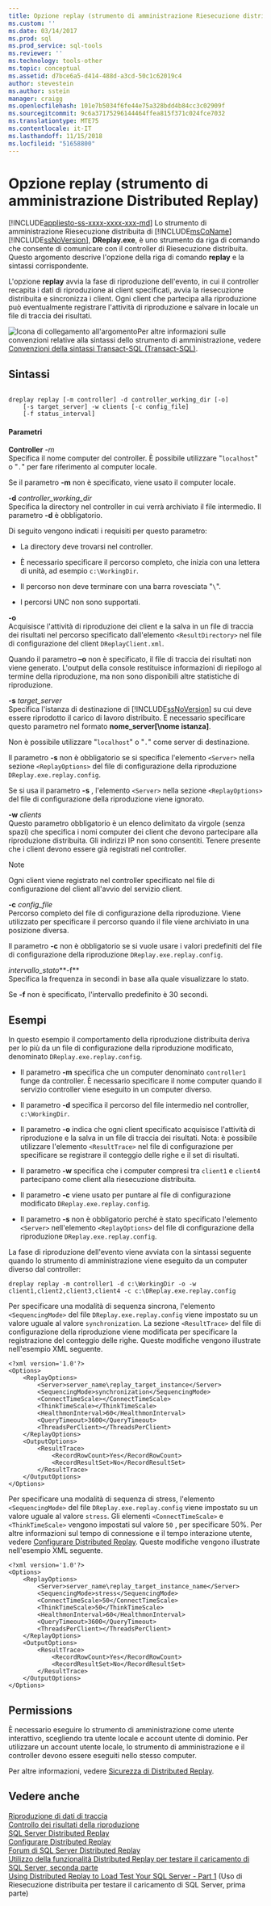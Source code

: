 ```yaml
---
title: Opzione replay (strumento di amministrazione Riesecuzione distribuita) | Microsoft Docs
ms.custom: ''
ms.date: 03/14/2017
ms.prod: sql
ms.prod_service: sql-tools
ms.reviewer: ''
ms.technology: tools-other
ms.topic: conceptual
ms.assetid: d7bce6a5-d414-488d-a3cd-50c1c62019c4
author: stevestein
ms.author: sstein
manager: craigg
ms.openlocfilehash: 101e7b5034f6fe44e75a328bdd4b84cc3c02909f
ms.sourcegitcommit: 9c6a37175296144464ffea815f371c024fce7032
ms.translationtype: MTE75
ms.contentlocale: it-IT
ms.lasthandoff: 11/15/2018
ms.locfileid: "51658800"
---
```

# <a name="replay-option-distributed-replay-administration-tool"></a>Opzione replay (strumento di amministrazione Distributed Replay)
[!INCLUDE[appliesto-ss-xxxx-xxxx-xxx-md](../../includes/appliesto-ss-xxxx-xxxx-xxx-md.md)]
  Lo strumento di amministrazione Riesecuzione distribuita di [!INCLUDE[msCoName](../../includes/msconame-md.md)] [!INCLUDE[ssNoVersion](../../includes/ssnoversion-md.md)], **DReplay.exe**, è uno strumento da riga di comando che consente di comunicare con il controller di Riesecuzione distribuita. Questo argomento descrive l'opzione della riga di comando **replay** e la sintassi corrispondente.  
  
 L'opzione **replay** avvia la fase di riproduzione dell'evento, in cui il controller recapita i dati di riproduzione ai client specificati, avvia la riesecuzione distribuita e sincronizza i client. Ogni client che partecipa alla riproduzione può eventualmente registrare l'attività di riproduzione e salvare in locale un file di traccia dei risultati.  
  
 ![Icona di collegamento all'argomento](../../database-engine/configure-windows/media/topic-link.gif "Icona di collegamento all'argomento")Per altre informazioni sulle convenzioni relative alla sintassi dello strumento di amministrazione, vedere [Convenzioni della sintassi Transact-SQL &#40;Transact-SQL&#41;](../../t-sql/language-elements/transact-sql-syntax-conventions-transact-sql.md).  
  
## <a name="syntax"></a>Sintassi  
  
```  
  
dreplay replay [-m controller] -d controller_working_dir [-o]  
    [-s target_server] -w clients [-c config_file]  
    [-f status_interval]  
```  
  
#### <a name="parameters"></a>Parametri  
 **Controller** *-m*  
 Specifica il nome computer del controller. È possibile utilizzare "`localhost`" o "`.`" per fare riferimento al computer locale.  
  
 Se il parametro **-m** non è specificato, viene usato il computer locale.  
  
 **-d** *controller_working_dir*  
 Specifica la directory nel controller in cui verrà archiviato il file intermedio. Il parametro **-d** è obbligatorio.  
  
 Di seguito vengono indicati i requisiti per questo parametro:  
  
-   La directory deve trovarsi nel controller.  
  
-   È necessario specificare il percorso completo, che inizia con una lettera di unità, ad esempio `c:\WorkingDir`.  
  
-   Il percorso non deve terminare con una barra rovesciata "`\`".  
  
-   I percorsi UNC non sono supportati.  
  
 **-o**  
 Acquisisce l'attività di riproduzione dei client e la salva in un file di traccia dei risultati nel percorso specificato dall'elemento `<ResultDirectory>` nel file di configurazione del client `DReplayClient.xml`.  
  
 Quando il parametro **–o** non è specificato, il file di traccia dei risultati non viene generato. L'output della console restituisce informazioni di riepilogo al termine della riproduzione, ma non sono disponibili altre statistiche di riproduzione.  
  
 **-s** *target_server*  
 Specifica l'istanza di destinazione di [!INCLUDE[ssNoVersion](../../includes/ssnoversion-md.md)] su cui deve essere riprodotto il carico di lavoro distribuito. È necessario specificare questo parametro nel formato **nome_server[\nome istanza]**.  
  
 Non è possibile utilizzare "`localhost`" o "`.`" come server di destinazione.  
  
 Il parametro **-s** non è obbligatorio se si specifica l'elemento `<Server>` nella sezione `<ReplayOptions>` del file di configurazione della riproduzione `DReplay.exe.replay.config`.  
  
 Se si usa il parametro **-s** , l'elemento `<Server>` nella sezione `<ReplayOptions>` del file di configurazione della riproduzione viene ignorato.  
  
 **-w** *clients*  
 Questo parametro obbligatorio è un elenco delimitato da virgole (senza spazi) che specifica i nomi computer dei client che devono partecipare alla riproduzione distribuita. Gli indirizzi IP non sono consentiti. Tenere presente che i client devono essere già registrati nel controller.  
  
> [!NOTE]  
>  Ogni client viene registrato nel controller specificato nel file di configurazione del client all'avvio del servizio client.  
  
 **-c** *config_file*  
 Percorso completo del file di configurazione della riproduzione. Viene utilizzato per specificare il percorso quando il file viene archiviato in una posizione diversa.  
  
 Il parametro **-c** non è obbligatorio se si vuole usare i valori predefiniti del file di configurazione della riproduzione `DReplay.exe.replay.config`.  
  
 *intervallo_stato***-f**  
 Specifica la frequenza in secondi in base alla quale visualizzare lo stato.  
  
 Se **-f** non è specificato, l'intervallo predefinito è 30 secondi.  
  
## <a name="examples"></a>Esempi  
 In questo esempio il comportamento della riproduzione distribuita deriva per lo più da un file di configurazione della riproduzione modificato, denominato `DReplay.exe.replay.config`.  
  
-   Il parametro **-m** specifica che un computer denominato `controller1` funge da controller. È necessario specificare il nome computer quando il servizio controller viene eseguito in un computer diverso.  
  
-   Il parametro **-d** specifica il percorso del file intermedio nel controller, `c:\WorkingDir`.  
  
-   Il parametro **-o** indica che ogni client specificato acquisisce l'attività di riproduzione e la salva in un file di traccia dei risultati. Nota: è possibile utilizzare l'elemento `<ResultTrace>` nel file di configurazione per specificare se registrare il conteggio delle righe e il set di risultati.  
  
-   Il parametro **-w** specifica che i computer compresi tra `client1` e `client4` partecipano come client alla riesecuzione distribuita.  
  
-   Il parametro **-c** viene usato per puntare al file di configurazione modificato `DReplay.exe.replay.config`.  
  
-   Il parametro **-s** non è obbligatorio perché è stato specificato l'elemento `<Server>` nell'elemento `<ReplayOptions>` del file di configurazione della riproduzione `DReplay.exe.replay.config`.  
  
 La fase di riproduzione dell'evento viene avviata con la sintassi seguente quando lo strumento di amministrazione viene eseguito da un computer diverso dal controller:  
  
```  
dreplay replay -m controller1 -d c:\WorkingDir -o -w client1,client2,client3,client4 -c c:\DReplay.exe.replay.config  
```  
  
 Per specificare una modalità di sequenza sincrona, l'elemento `<SequencingMode>` del file `DReplay.exe.replay.config` viene impostato su un valore uguale al valore `synchronization`. La sezione `<ResultTrace>` del file di configurazione della riproduzione viene modificata per specificare la registrazione del conteggio delle righe. Queste modifiche vengono illustrate nell'esempio XML seguente.  
  
```  
<?xml version='1.0'?>  
<Options>  
    <ReplayOptions>  
        <Server>server_name\replay_target_instance</Server>  
        <SequencingMode>synchronization</SequencingMode>  
        <ConnectTimeScale></ConnectTimeScale>  
        <ThinkTimeScale></ThinkTimeScale>  
        <HealthmonInterval>60</HealthmonInterval>  
        <QueryTimeout>3600</QueryTimeout>  
        <ThreadsPerClient></ThreadsPerClient>  
    </ReplayOptions>  
    <OutputOptions>  
        <ResultTrace>  
            <RecordRowCount>Yes</RecordRowCount>  
            <RecordResultSet>No</RecordResultSet>  
        </ResultTrace>  
    </OutputOptions>  
</Options>  
```  
  
 Per specificare una modalità di sequenza di stress, l'elemento `<SequencingMode>` del file `DReplay.exe.replay.config` viene impostato su un valore uguale al valore `stress`. Gli elementi `<ConnectTimeScale>` e `<ThinkTimeScale>` vengono impostati sul valore `50` , per specificare 50%. Per altre informazioni sul tempo di connessione e il tempo interazione utente, vedere [Configurare Distributed Replay](../../tools/distributed-replay/configure-distributed-replay.md). Queste modifiche vengono illustrate nell'esempio XML seguente.  
  
```  
<?xml version='1.0'?>  
<Options>  
    <ReplayOptions>  
        <Server>server_name\replay_target_instance_name</Server>  
        <SequencingMode>stress</SequencingMode>  
        <ConnectTimeScale>50</ConnectTimeScale>  
        <ThinkTimeScale>50</ThinkTimeScale>  
        <HealthmonInterval>60</HealthmonInterval>  
        <QueryTimeout>3600</QueryTimeout>  
        <ThreadsPerClient></ThreadsPerClient>  
    </ReplayOptions>  
    <OutputOptions>  
        <ResultTrace>  
            <RecordRowCount>Yes</RecordRowCount>  
            <RecordResultSet>No</RecordResultSet>  
        </ResultTrace>  
    </OutputOptions>  
</Options>  
```  
  
## <a name="permissions"></a>Permissions  
 È necessario eseguire lo strumento di amministrazione come utente interattivo, scegliendo tra utente locale e account utente di dominio. Per utilizzare un account utente locale, lo strumento di amministrazione e il controller devono essere eseguiti nello stesso computer.  
  
 Per altre informazioni, vedere [Sicurezza di Distributed Replay](../../tools/distributed-replay/distributed-replay-security.md).  
  
## <a name="see-also"></a>Vedere anche  
 [Riproduzione di dati di traccia](../../tools/distributed-replay/replay-trace-data.md)   
 [Controllo dei risultati della riproduzione](../../tools/distributed-replay/review-the-replay-results.md)   
 [SQL Server Distributed Replay](../../tools/distributed-replay/sql-server-distributed-replay.md)   
 [Configurare Distributed Replay](../../tools/distributed-replay/configure-distributed-replay.md)   
 [Forum di SQL Server Distributed Replay](https://social.technet.microsoft.com/Forums/sl/sqldru/)   
 [Utilizzo della funzionalità Distributed Replay per testare il caricamento di SQL Server, seconda parte](https://blogs.msdn.com/b/mspfe/archive/2012/11/14/using-distributed-replay-to-load-test-your-sql-server-part-2.aspx)   
 [Using Distributed Replay to Load Test Your SQL Server - Part 1](https://blogs.msdn.com/b/mspfe/archive/2012/11/08/using-distributed-replay-to-load-test-your-sql-server-part-1.aspx) (Uso di Riesecuzione distribuita per testare il caricamento di SQL Server, prima parte)  
  
  
